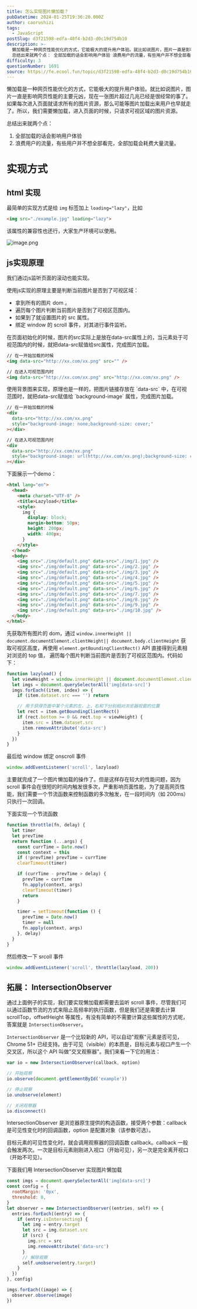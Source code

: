 ```yaml
---
title: 怎么实现图片懒加载？
pubDatetime: 2024-01-25T19:36:20.000Z
author: caorushizi
tags:
  - JavaScript
postSlug: d3f21598-edfa-48f4-b2d3-d0c19d754b10
description: >-
  懒加载是一种网页性能优化的方式，它能极大的提升用户体验。就比如说图片，图片一直是影响网页性能的主要元凶，现在一张图片超过几兆已经是很经常的事了。如果每次进入页面就请求所有的图片资源，那么可能等图片加载出来用户也早就走了。所以，我们需要懒加载，进入页面的时候，只请求可视区域的图片资源。
  总结出来就两个点： 全部加载的话会影响用户体验 浪费用户的流量，有些用户并不想全部看完，全部加载会耗费大量流量。 
difficulty: 3
questionNumber: 1691
source: https://fe.ecool.fun/topic/d3f21598-edfa-48f4-b2d3-d0c19d754b10
---
```


懒加载是一种网页性能优化的方式，它能极大的提升用户体验。就比如说图片，图片一直是影响网页性能的主要元凶，现在一张图片超过几兆已经是很经常的事了。如果每次进入页面就请求所有的图片资源，那么可能等图片加载出来用户也早就走了。所以，我们需要懒加载，进入页面的时候，只请求可视区域的图片资源。

总结出来就两个点：

1. 全部加载的话会影响用户体验
2. 浪费用户的流量，有些用户并不想全部看完，全部加载会耗费大量流量。

# 实现方式

## html 实现

最简单的实现方式是给 `img` 标签加上 `loading="lazy"`，比如

```html
<img src="./example.jpg" loading="lazy">
```

该属性的兼容性也还行，大家生产环境可以使用。

![image.png](https://static.ecool.fun//article/d08ca711-557a-4da4-88c7-8bdcb20a7fab.png)

## js实现原理

我们通过js监听页面的滚动也能实现。

使用js实现的原理主要是判断当前图片是否到了可视区域：

* 拿到所有的图片 dom 。
* 遍历每个图片判断当前图片是否到了可视区范围内。
* 如果到了就设置图片的 src 属性。
* 绑定 window 的 scroll 事件，对其进行事件监听。

在页面初始化的时候，<img>图片的src实际上是放在data-src属性上的，当元素处于可视范围内的时候，就把data-src赋值给src属性，完成图片加载。

```html
// 在一开始加载的时候
<img data-src="http://xx.com/xx.png" src="" />

// 在进入可视范围内时
<img data-src="http://xx.com/xx.png" src="http://xx.com/xx.png" />
```

<div>使用背景图来实现，原理也是一样的，把图片链接存放在 `data-src` 中，在可视范围时，就把data-src赋值给 `background-image` 属性，完成图片加载。

```html
// 在一开始加载的时候
<div
  data-src="http://xx.com/xx.png"
  style="background-image: none;background-size: cover;"
></div>

// 在进入可视范围内时
<div
  data-src="http://xx.com/xx.png"
  style="background-image: url(http://xx.com/xx.png);background-size: cover;"
></div>
```

下面展示一个demo：

```html
<html lang="en">
  <head>
    <meta charset="UTF-8" />
    <title>Lazyload</title>
    <style>
      img {
        display: block;
        margin-bottom: 50px;
        height: 200px;
        width: 400px;
      }
    </style>
  </head>
  <body>
    <img src="./img/default.png" data-src="./img/1.jpg" />
    <img src="./img/default.png" data-src="./img/2.jpg" />
    <img src="./img/default.png" data-src="./img/3.jpg" />
    <img src="./img/default.png" data-src="./img/4.jpg" />
    <img src="./img/default.png" data-src="./img/5.jpg" />
    <img src="./img/default.png" data-src="./img/6.jpg" />
    <img src="./img/default.png" data-src="./img/7.jpg" />
    <img src="./img/default.png" data-src="./img/8.jpg" />
    <img src="./img/default.png" data-src="./img/9.jpg" />
    <img src="./img/default.png" data-src="./img/10.jpg" />
  </body>
</html>
```

先获取所有图片的 dom，通过 `window.innerHeight || document.documentElement.clientHeight|| document.body.clientHeight` 获取可视区高度，再使用 `element.getBoundingClientRect()` API 直接得到元素相对浏览的 top 值， 遍历每个图片判断当前图片是否到了可视区范围内。代码如下：

```js
function lazyload() {
  let viewHeight = window.innerHeight || document.documentElement.clientHeight|| document.body.clientHeight //获取可视区高度，兼容不同浏览器
  let imgs = document.querySelectorAll('img[data-src]')
  imgs.forEach((item, index) => {
    if (item.dataset.src === '') return

    // 用于获得页面中某个元素的左，上，右和下分别相对浏览器视窗的位置
    let rect = item.getBoundingClientRect()
    if (rect.bottom >= 0 && rect.top < viewHeight) {
      item.src = item.dataset.src
      item.removeAttribute('data-src')
    }
  })
}
```

最后给 window 绑定 onscroll 事件

```js
window.addEventListener('scroll', lazyload)
```

主要就完成了一个图片懒加载的操作了。但是这样存在较大的性能问题，因为 scroll 事件会在很短的时间内触发很多次，严重影响页面性能，为了提高网页性能，我们需要一个节流函数来控制函数的多次触发，在一段时间内（如 200ms）只执行一次回调。

下面实现一个节流函数

```js
function throttle(fn, delay) {
  let timer
  let prevTime
  return function (...args) {
    const currTime = Date.now()
    const context = this
    if (!prevTime) prevTime = currTime
    clearTimeout(timer)

    if (currTime - prevTime > delay) {
      prevTime = currTime
      fn.apply(context, args)
      clearTimeout(timer)
      return
    }

    timer = setTimeout(function () {
      prevTime = Date.now()
      timer = null
      fn.apply(context, args)
    }, delay)
  }
}
```

然后修改一下 srcoll 事件

```js
window.addEventListener('scroll', throttle(lazyload, 200))
```

## 拓展： IntersectionObserver

通过上面例子的实现，我们要实现懒加载都需要去监听 scroll 事件，尽管我们可以通过函数节流的方式来阻止高频率的执行函数，但是我们还是需要去计算 scrollTop，offsetHeight 等属性，有没有简单的不需要计算这些属性的方式呢，答案就是 `IntersectionObserver`。

`IntersectionObserver` 是一个比较新的 API，可以自动"观察"元素是否可见，Chrome 51+ 已经支持。由于可见（visible）的本质是，目标元素与视口产生一个交叉区，所以这个 API 叫做"交叉观察器"。我们来看一下它的用法：

```js
var io = new IntersectionObserver(callback, option)

// 开始观察
io.observe(document.getElementById('example'))

// 停止观察
io.unobserve(element)

// 关闭观察器
io.disconnect()

```

IntersectionObserver 是浏览器原生提供的构造函数，接受两个参数：callback 是可见性变化时的回调函数，option 是配置对象（该参数可选）。

目标元素的可见性变化时，就会调用观察器的回调函数 callback。callback 一般会触发两次。一次是目标元素刚刚进入视口（开始可见），另一次是完全离开视口（开始不可见）。

下面我们用 IntersectionObserver 实现图片懒加载

```js
const imgs = document.querySelectorAll('img[data-src]')
const config = {
  rootMargin: '0px',
  threshold: 0,
}
let observer = new IntersectionObserver((entries, self) => {
  entries.forEach((entry) => {
    if (entry.isIntersecting) {
      let img = entry.target
      let src = img.dataset.src
      if (src) {
        img.src = src
        img.removeAttribute('data-src')
      }
      // 解除观察
      self.unobserve(entry.target)
    }
  })
}, config)

imgs.forEach((image) => {
  observer.observe(image)
})

```


